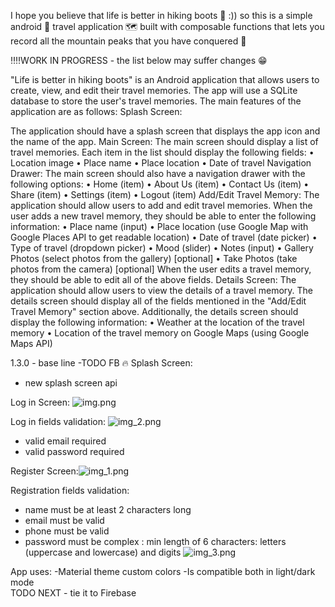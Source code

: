 I hope you believe that life is better in hiking boots 🥾 :)) so this is a simple android 📱 travel application 🗺 built with composable functions that lets you record all the mountain peaks that you have conquered 🗻

‼‼WORK IN PROGRESS - the list below may suffer changes 😁

"Life is better in hiking boots" is an Android application that allows users to create, view, and edit their travel memories. The app will use a SQLite database to store the user's travel memories. The main features of the application are as follows: Splash Screen:

The application should have a splash screen that displays the app icon and the name of the app.
Main Screen: The main screen should display a list of travel memories. Each item in the list should display the following fields: • Location image • Place name • Place location • Date of travel
Navigation Drawer: The main screen should also have a navigation drawer with the following options: • Home (item) • About Us (item) • Contact Us (item) • Share (item) • Settings (item) • Logout (item) Add/Edit Travel Memory:
The application should allow users to add and edit travel memories. When the user adds a new travel memory, they should be able to enter the following information: • Place name (input) • Place location (use Google Map with Google Places API to get readable location) • Date of travel (date picker) • Type of travel (dropdown picker) • Mood (slider) • Notes (input) • Gallery Photos (select photos from the gallery) [optional] • Take Photos (take photos from the camera) [optional] When the user edits a travel memory, they should be able to edit all of the above fields. Details Screen:
The application should allow users to view the details of a travel memory. The details screen should display all of the fields mentioned in the "Add/Edit Travel Memory" section above. Additionally, the details screen should display the following information: • Weather at the location of the travel memory • Location of the travel memory on Google Maps (using Google Maps API)



1.3.0 - base line -TODO FB 🔥
Splash Screen:
- new splash screen api

Log in Screen: ![img.png](img.png)

Log in fields validation: ![img_2.png](img_2.png)
- valid email required
- valid password required


Register Screen:![img_1.png](img_1.png)

Registration fields validation:
- name must be at least 2 characters long
- email must be valid
- phone must be valid
- password must be complex : min length of 6 characters: letters (uppercase and lowercase) and digits
![img_3.png](img_3.png)

App uses: -Material theme custom colors
          -Is compatible both in light/dark mode  
TODO NEXT - tie it to Firebase
